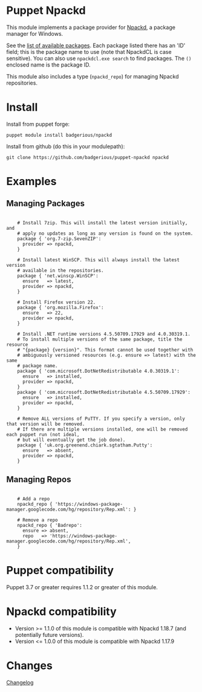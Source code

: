 Puppet Npackd
=============

This module implements a package provider for
[Npackd](http://code.google.com/p/windows-package-manager/), a package manager
for Windows.

See the [list of available packages](http://npackd.appspot.com/p). Each package listed there has an 'ID' 
field; this is the package name to use (note that NpackdCL is case sensitive). You can also use
`npackdcl.exe search` to find packages. The `()` enclosed name is the package ID. 

This module also includes a type (`npackd_repo`) for managing Npackd repositories. 

Install
=======

Install from puppet forge:

    puppet module install badgerious/npackd

Install from github (do this in your modulepath):

    git clone https://github.com/badgerious/puppet-npackd npackd

Examples
========

Managing Packages
----------------

```puppet

    # Install 7zip. This will install the latest version initially, and
    # apply no updates as long as any version is found on the system.
    package { 'org.7-zip.SevenZIP': 
      provider => npackd,
    }

    # Install latest WinSCP. This will always install the latest version
    # available in the repositories.
    package { 'net.winscp.WinSCP':
      ensure   => latest,
      provider => npackd,
    }

    # Install Firefox version 22. 
    package { 'org.mozilla.Firefox':
      ensure   => 22,
      provider => npackd,
    }

    # Install .NET runtime versions 4.5.50709.17929 and 4.0.30319.1. 
    # To install multiple versions of the same package, title the resource
    # "{package} {version}". This format cannot be used together with 
    # ambiguously versioned resources (e.g. ensure => latest) with the same
    # package name. 
    package { 'com.microsoft.DotNetRedistributable 4.0.30319.1':
      ensure   => installed,
      provider => npackd,
    }
    package { 'com.microsoft.DotNetRedistributable 4.5.50709.17929':
      ensure   => installed,
      provider => npackd,
    }

    # Remove ALL versions of PuTTY. If you specify a version, only that version will be removed. 
    # If there are multiple versions installed, one will be removed each puppet run (not ideal,
    # but will eventually get the job done). 
    package { 'uk.org.greenend.chiark.sgtatham.Putty':
      ensure   => absent,
      provider => npackd,
    }

```

Managing Repos
-------------

```puppet

    # Add a repo
    npackd_repo { 'https://windows-package-manager.googlecode.com/hg/repository/Rep.xml': }

    # Remove a repo
    npackd_repo { 'Badrepo':
      ensure => absent,
      repo   => 'https://windows-package-manager.googlecode.com/hg/repository/Rep.xml',
    }

```

Puppet compatibility
====================

Puppet 3.7 or greater requires 1.1.2 or greater of this module.

Npackd compatibility
===================

- Version >= 1.1.0 of this module is compatible with Npackd 1.18.7 (and potentially future versions).
- Version <= 1.0.0 of this module is compatible with Npackd 1.17.9

Changes
=======

[Changelog](https://github.com/badgerious/puppet-npackd/blob/master/CHANGELOG.md)
